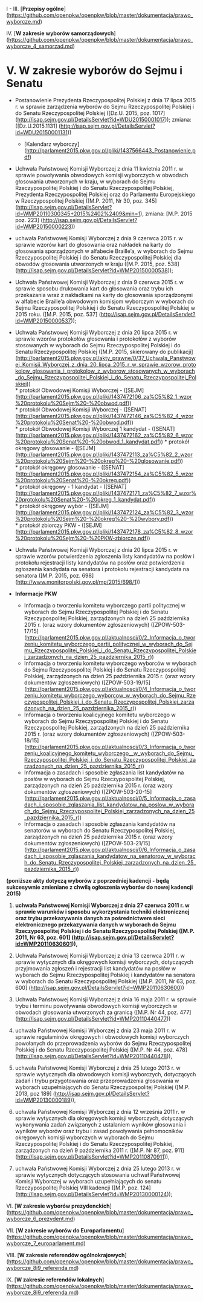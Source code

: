 I - III. [**Przepisy ogólne**] (https://github.com/openpkw/openpkw/blob/master/dokumentacja/prawo_wyborcze.md)
 
IV. [**W zakresie wyborów samorządowych**] (https://github.com/openpkw/openpkw/blob/master/dokumentacja/prawo_wyborcze_4_samorzad.md) 

# V. W zakresie wyborów do Sejmu i Senatu


* Postanowienie Prezydenta Rzeczypospolitej Polskiej z dnia 17 lipca 2015 r. w sprawie zarządzenia wyborów do Sejmu Rzeczypospolitej Polskiej i do Senatu Rzeczypospolitej Polskiej ([Dz.U. 2015, poz. 1017] (http://isap.sejm.gov.pl/DetailsServlet?id=WDU20150001017)); zmiana: ([Dz.U.2015.1131] (http://isap.sejm.gov.pl/DetailsServlet?id=WDU20150001131))  

  * [Kalendarz wyborczy] (http://parlament2015.pkw.gov.pl/pliki/1437566443_Postanowienie.pdf) 

* Uchwała Państwowej Komisji Wyborczej z dnia 11 kwietnia 2011 r. w sprawie powoływania obwodowych komisji
wyborczych w obwodach głosowania utworzonych w kraju, w wyborach do Sejmu Rzeczypospolitej Polskiej i do
Senatu Rzeczypospolitej Polskiej, Prezydenta Rzeczypospolitej Polskiej oraz do Parlamentu Europejskiego w Rzeczypospolitej
Polskiej ([M.P. 2011, Nr 30, poz. 345] (http://isap.sejm.gov.pl/DetailsServlet?id=WMP20110300345+2015%2402%2409&min=1), zmiana: [M.P. 2015 poz. 223] (http://isap.sejm.gov.pl/DetailsServlet?id=WMP20150000223))  

* uchwała Państwowej Komisji Wyborczej z dnia 9 czerwca 2015 r. w sprawie wzorów kart do głosowania oraz nakładek na karty do głosowania sporządzonych w alfabecie Braille’a, w wyborach do Sejmu Rzeczypospolitej Polskiej i do Senatu Rzeczypospolitej Polskiej dla obwodów głosowania utworzonych w kraju ([M.P. 2015, poz. 538] (http://isap.sejm.gov.pl/DetailsServlet?id=WMP20150000538));  

* Uchwała Państwowej Komisji Wyborczej z dnia 9 czerwca 2015 r. w sprawie sposobu drukowania kart do głosowania oraz trybu ich przekazania wraz z nakładkami na karty do głosowania sporządzonymi w alfabecie Braille’a obwodowym komisjom wyborczym w wyborach do Sejmu Rzeczypospolitej Polskiej i do Senatu Rzeczypospolitej Polskiej w 2015 roku. ([M.P. 2015, poz. 537] (http://isap.sejm.gov.pl/DetailsServlet?id=WMP20150000537));  

* Uchwała Państwowej Komisji Wyborczej z dnia 20 lipca 2015 r. w sprawie wzorów protokołów głosowania i protokołów z wyborów stosowanych w wyborach do Sejmu Rzeczypospolitej Polskiej i do Senatu Rzeczypospolitej Polskiej ([M.P. 2015, skierowany do publikacji] (http://parlament2015.pkw.gov.pl/akty_prawne/0/37_Uchwala_Panstwowej_Komisji_Wyborczej_z_dnia_20_lipca_2015_r_w_sprawie_wzorow_protokolow_glosowania_i_protokolow_z_wyborow_stosowanych_w_wyborach_do_Sejmu_Rzeczypospolitej_Polskiej_i_do_Senatu_Rzeczypospolitej_Polskiej))  
      * protokół Obwodowej Komisji Wyborczej - ([SEJM] (http://parlament2015.pkw.gov.pl/pliki/1437472106_za%C5%82_1_wzor%20protokolu%20Sejm%20-%20obwod.pdf))  
      * protokół Obwodowej Komisji Wyborczej - ([SENAT] (http://parlament2015.pkw.gov.pl/pliki/1437472146_za%C5%82_4_wzor%20protokolu%20Senat%20-%20obwod.pdf))  
      * protokół Obwodowej Komisji Wyborczej 1 kandydat - ([SENAT] (http://parlament2015.pkw.gov.pl/pliki/1437472162_za%C5%82_6_wzor%20protokolu%20Senat%20-%20obwod_1_kandydat.pdf))
      * protokół okręgowy głosowanie - ([SEJM] (http://parlament2015.pkw.gov.pl/pliki/1437472113_za%C5%82_2_wzor%20protokolu%20Sejm%20-%20okreg%20-%20glosowanie.pdf))  
      * protokół okręgowy głosowanie - ([SENAT] (http://parlament2015.pkw.gov.pl/pliki/1437472154_za%C5%82_5_wzor%20protokolu%20Senat%20-%20okreg.pdf))  
      * protokół okręgowy - 1 kandydat - ([SENAT] (http://parlament2015.pkw.gov.pl/pliki/1437472171_za%C5%82_7_wzor%20protokolu%20Senat%20-%20okreg_1_kandydat.pdf))  
      * protokół okręgowy wybór - ([SEJM] (http://parlament2015.pkw.gov.pl/pliki/1437472124_za%C5%82_3_wzor%20protokolu%20Sejm%20-%20okreg%20-%20wybory.pdf))  
      * protokół zbiorczy PKW - ([SEJM] (http://parlament2015.pkw.gov.pl/pliki/1437472178_za%C5%82_8_wzor%20protokolu%20Sejm%20-%20PKW-zbiorcze.pdf))  
    
* Uchwała Państwowej Komisji Wyborczej z dnia 20 lipca 2015 r. w sprawie wzorów potwierdzenia zgłoszenia listy kandydatów na posłów i protokołu rejestracji listy kandydatów na posłów oraz potwierdzenia zgłoszenia kandydata na senatora i protokołu rejestracji kandydata na senatora ([M.P. 2015, poz. 698] (http://www.monitorpolski.gov.pl/mp/2015/698/1))   

* **Informacje PKW**
    * Informacja o tworzeniu komitetu wyborczego partii politycznej w wyborach do Sejmu Rzeczypospolitej Polskiej i do Senatu Rzeczypospolitej Polskiej, zarządzonych na dzień 25 października 2015 r. (oraz wzory dokumentów zgłoszeniowych) ([ZPOW-503-17/15] (http://parlament2015.pkw.gov.pl/aktualnosci/0/2_Informacja_o_tworzeniu_komitetu_wyborczego_partii_politycznej_w_wyborach_do_Sejmu_Rzeczypospolitej_Polskiej_i_do_Senatu_Rzeczypospolitej_Polskiej_zarzadzonych_na_dzien_25_pazdziernika_2015_r))  
    * Informacja o tworzeniu komitetu wyborczego wyborców w wyborach do Sejmu Rzeczypospolitej Polskiej i do Senatu Rzeczypospolitej Polskiej, zarządzonych na dzień 25 października 2015 r. (oraz wzory dokumentów zgłoszeniowych) ([ZPOW-503-19/15] (http://parlament2015.pkw.gov.pl/aktualnosci/0/4_Informacja_o_tworzeniu_komitetu_wyborczego_wyborcow_w_wyborach_do_Sejmu_Rzeczypospolitej_Polskiej_i_do_Senatu_Rzeczypospolitej_Polskiej_zarzadzonych_na_dzien_25_pazdziernika_2015_r))  
    * Informacja o tworzeniu koalicyjnego komitetu wyborczego w wyborach do Sejmu Rzeczypospolitej Polskiej i do Senatu Rzeczypospolitej Polskiej, zarządzonych na dzień 25 października 2015 r. (oraz wzory dokumentów zgłoszeniowych) ([ZPOW-503-18/15] (http://parlament2015.pkw.gov.pl/aktualnosci/0/3_Informacja_o_tworzeniu_koalicyjnego_komitetu_wyborczego__w_wyborach_do_Sejmu_Rzeczypospolitej_Polskiej_i_do_Senatu_Rzeczypospolitej_Polskiej_zarzadzonych_na_dzien_25_pazdziernika_2015_r))  
    * Informacja o zasadach i sposobie zgłaszania list kandydatów na posłów w wyborach do Sejmu Rzeczypospolitej Polskiej, zarządzonych na dzień 25 października 2015 r. (oraz wzory dokumentów zgłoszeniowych) ([ZPOW-503-20-15] (http://parlament2015.pkw.gov.pl/aktualnosci/0/5_Informacja_o_zasadach_i_sposobie_zglaszania_list_kandydatow_na_poslow_w_wyborach_do_Sejmu_Rzeczypospolitej_Polskiej_zarzadzonych_na_dzien_25_pazdziernika_2015_r))  
    * Informacja o zasadach i sposobie zgłaszania kandydatów na senatorów w wyborach do Senatu Rzeczypospolitej Polskiej, zarządzonych na dzień 25 października 2015 r. (oraz wzory dokumentów zgłoszeniowych) ([ZPOW-503-21/15] (http://parlament2015.pkw.gov.pl/aktualnosci/0/6_Informacja_o_zasadach_i_sposobie_zglaszania_kandydatow_na_senatorow_w_wyborach_do_Senatu_Rzeczypospolitej_Polskiej_zarzadzonych_na_dzien_25_pazdziernika_2015_r))  

**(poniższe akty dotyczą wyborów z poprzedniej kadencji - będą sukcesywnie zmieniane z chwilą ogłoszenia wyborów do nowej kadencji 2015)**    

1) **uchwała Państwowej Komisji Wyborczej z dnia 27 czerwca 2011 r. w sprawie warunków i sposobu wykorzystania techniki elektronicznej oraz trybu przekazywania danych za pośrednictwem sieci elektronicznego przekazywania danych w wyborach
do Sejmu Rzeczypospolitej Polskiej i do Senatu Rzeczypospolitej Polskiej ([M.P. 2011, Nr 63, poz. 601] (http://isap.sejm.gov.pl/DetailsServlet?id=WMP20110630601)),**  

2) Uchwała Państwowej Komisji Wyborczej z dnia 13 czerwca 2011 r. w sprawie wytycznych dla okręgowych komisji wyborczych, dotyczących przyjmowania zgłoszeń i rejestracji list kandydatów na posłów w wyborach do Sejmu Rzeczypospolitej Polskiej i kandydatów na senatora w wyborach do Senatu Rzeczypospolitej Polskiej ([M.P. 2011, Nr 63, poz. 600] (http://isap.sejm.gov.pl/DetailsServlet?id=WMP20110630600))

3) Uchwała Państwowej Komisji Wyborczej z dnia 16 maja 2011 r. w sprawie trybu i terminu powoływania obwodowych komisji wyborczych w obwodach głosowania utworzonych za granicą ([M.P. Nr 44, poz. 477] (http://isap.sejm.gov.pl/DetailsServlet?id=WMP20110440477))

4) uchwała Państwowej Komisji Wyborczej z dnia 23 maja 2011 r. w sprawie regulaminów okręgowych i obwodowych komisji wyborczych powołanych do przeprowadzenia wyborów do Sejmu Rzeczypospolitej Polskiej i do Senatu Rzeczypospolitej Polskiej ([M.P. Nr 44, poz. 478] (http://isap.sejm.gov.pl/DetailsServlet?id=WMP20110440478)),  

5) uchwała Państwowej Komisji Wyborczej z dnia 25 lutego 2013 r. w sprawie wytycznych dla obwodowych komisji wyborczych, dotyczących zadań i trybu przygotowania oraz przeprowadzenia głosowania w wyborach uzupełniających do Senatu Rzeczypospolitej Polskiej ([M.P. 2013, poz 189] (http://isap.sejm.gov.pl/DetailsServlet?id=WMP20130000189)),  

6) uchwała Państwowej Komisji Wyborczej z dnia 12 września 2011 r. w sprawie wytycznych dla okręgowych komisji wyborczych, dotyczących wykonywania zadań związanych z ustalaniem wyników głosowania i wyników wyborów oraz trybu i zasad powoływania pełnomocników okręgowych komisji wyborczych w wyborach do Sejmu Rzeczypospolitej Polskiej i do Senatu Rzeczypospolitej Polskiej, zarządzonych na dzień 9 października 2011 r. ([M.P. Nr 87, poz. 911] (http://isap.sejm.gov.pl/DetailsServlet?id=WMP20110870911)),  

7) uchwała Państwowej Komisji Wyborczej z dnia 25 lutego 2013 r. w sprawie wytycznych dotyczących stosowania uchwał Państwowej Komisji Wyborczej w wyborach uzupełniających do senatu Rzeczypospolitej Polskiej VIII kadencji ([M.P. poz. 124] (http://isap.sejm.gov.pl/DetailsServlet?id=WMP20130000124));  


 VI. [**W zakresie wyborów prezydenckich**] (https://github.com/openpkw/openpkw/blob/master/dokumentacja/prawo_wyborcze_6_prezydent.md) 

 VII. [**W zakresie wyborów do Europarlamentu**] (https://github.com/openpkw/openpkw/blob/master/dokumentacja/prawo_wyborcze_7_europarlament.md) 

 VIII. [**W zakresie referendów ogólnokrajowych**] (https://github.com/openpkw/openpkw/blob/master/dokumentacja/prawo_wyborcze_8i9_referenda.md) 

 IX. [**W zakresie referendów lokalnych**] (https://github.com/openpkw/openpkw/blob/master/dokumentacja/prawo_wyborcze_8i9_referenda.md) 
